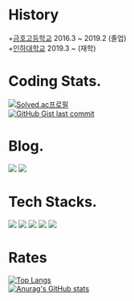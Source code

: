 # History
+<a href="http://kumho.gen.hs.kr">금호고등학교</a> 2016.3 ~ 2019.2 (졸업)
<br/>
+<a href="https://www.inha.ac.kr/kr/index.do">인하대학교</a> 2019.3 ~ (재학)
<br/>
# Coding Stats.
[![Solved.ac프로필](http://mazassumnida.wtf/api/mini/generate_badge?boj=hemahero)](https://solved.ac/hemahero)
<br/>
<a href="https://gist.github.com/hemaher0"><img alt="GitHub Gist last commit" src="https://img.shields.io/github/gist/last-commit/bf417265d71dad4154ab12c55e4a9f71?color=orange&label=hemaher0%27s%20last%20commit&logo=github&style=flat-square"></a>
</div>
</a></figure>

# Blog.
<a href="https://hemahero.tistory.com"><img src="https://img.shields.io/badge/Tistory-000000?style=for-the-badge&logo=TISTORY&logoColor=white"></a>
<a href="https://github.com/hemaher0"><img src="https://img.shields.io/badge/GitHub-181717?style=for-the-badge&logo=GitHub&logoColor=white"></a>


# Tech Stacks.
<img src="https://img.shields.io/badge/Python-3776AB?style=for-the-badge&logo=Python&logoColor=white"> <img src="https://img.shields.io/badge/C++-00599C?style=for-the-badge&logo=Cplusplus&logoColor=white">
<img src="https://img.shields.io/badge/html5-E34F26?style=for-the-badge&logo=html5&logoColor=white">  <img src="https://img.shields.io/badge/css-1572B6?style=for-the-badge&logo=css3&logoColor=white"> <img src="https://img.shields.io/badge/MySQL-4479A1?style=for-the-badge&logo=MySQL&logoColor=white">


# Rates
[![Top Langs](https://github-readme-stats.vercel.app/api/top-langs/?username=hemaher0&layout=compact)](https://github.com/hemaher0/github-readme-stats)
<br/>
[![Anurag's GitHub stats](https://github-readme-stats.vercel.app/api?username=hemaher0)](https://github.com/hemaher0/github-readme-stats)
